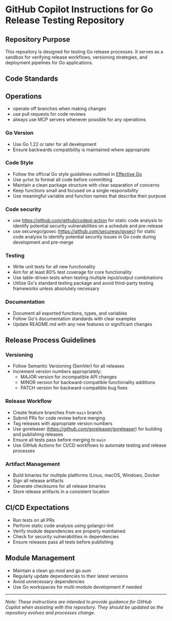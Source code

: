 # GitHub Copilot Instructions for Go Release Testing Repository

## Repository Purpose
This repository is designed for testing Go release processes. It serves as a sandbox for verifying release workflows, versioning strategies, and deployment pipelines for Go applications.

## Code Standards

## Operations
- operate off branches when making changes
- use pull requests for code reviews
- always use MCP servers whenever possible for any operations

### Go Version
- Use Go 1.22 or later for all development
- Ensure backwards compatibility is maintained where appropriate

### Code Style
- Follow the official Go style guidelines outlined in [Effective Go](https://golang.org/doc/effective_go)
- Use `gofmt` to format all code before committing
- Maintain a clean package structure with clear separation of concerns
- Keep functions small and focused on a single responsibility
- Use meaningful variable and function names that describe their purpose

### Code security
- use https://github.com/github/codeql-action for static code analysis to identify potential security vulnerabilities on a schedule and pre-release
- use securego/gosec (https://github.com/securego/gosec) for static code analysis to identify potential security issues in Go code during development and pre-merge

### Testing
- Write unit tests for all new functionality
- Aim for at least 80% test coverage for core functionality
- Use table-driven tests when testing multiple input/output combinations
- Utilize Go's standard testing package and avoid third-party testing frameworks unless absolutely necessary

### Documentation
- Document all exported functions, types, and variables
- Follow Go's documentation standards with clear examples
- Update README.md with any new features or significant changes

## Release Process Guidelines

### Versioning
- Follow Semantic Versioning (SemVer) for all releases
- Increment version numbers appropriately:
  - MAJOR version for incompatible API changes
  - MINOR version for backward-compatible functionality additions
  - PATCH version for backward-compatible bug fixes

### Release Workflow
- Create feature branches from `main` branch
- Submit PRs for code review before merging
- Tag releases with appropriate version numbers
- Use goreleaser (https://github.com/goreleaser/goreleaser) for building and publishing releases
- Ensure all tests pass before merging to `main`
- Use GitHub Actions for CI/CD workflows to automate testing and release processes

### Artifact Management
- Build binaries for multiple platforms (Linux, macOS, Windows, Docker
- Sign all release artifacts
- Generate checksums for all release binaries
- Store release artifacts in a consistent location

## CI/CD Expectations
- Run tests on all PRs
- Perform static code analysis using golangci-lint
- Verify module dependencies are properly maintained
- Check for security vulnerabilities in dependencies
- Ensure releases pass all tests before publishing

## Module Management
- Maintain a clean go.mod and go.sum
- Regularly update dependencies to their latest versions
- Avoid unnecessary dependencies
- Use Go workspaces for multi-module development if needed

---

*Note: These instructions are intended to provide guidance for GitHub Copilot when assisting with this repository. They should be updated as the repository evolves and processes change.*
